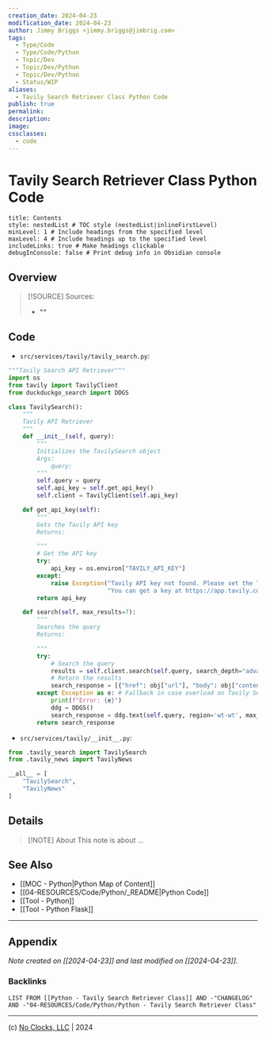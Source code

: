 ```yaml
---
creation_date: 2024-04-23
modification_date: 2024-04-23
author: Jimmy Briggs <jimmy.briggs@jimbrig.com>
tags:
  - Type/Code
  - Type/Code/Python
  - Topic/Dev
  - Topic/Dev/Python
  - Topic/Dev/Python
  - Status/WIP
aliases:
  - Tavily Search Retriever Class Python Code
publish: true
permalink:
description:
image:
cssclasses:
  - code
---
```


# Tavily Search Retriever Class Python Code

```table-of-contents
title: Contents 
style: nestedList # TOC style (nestedList|inlineFirstLevel)
minLevel: 1 # Include headings from the specified level
maxLevel: 4 # Include headings up to the specified level
includeLinks: true # Make headings clickable
debugInConsole: false # Print debug info in Obsidian console
```

## Overview

> [!SOURCE] Sources:
> - **

## Code

- `src/services/tavily/tavily_search.py`:

```python
"""Tavily Search API Retriever"""
import os
from tavily import TavilyClient
from duckduckgo_search import DDGS

class TavilySearch():
    """
    Tavily API Retriever
    """
    def __init__(self, query):
        """
        Initializes the TavilySearch object
        Args:
            query:
        """
        self.query = query
        self.api_key = self.get_api_key()
        self.client = TavilyClient(self.api_key)

    def get_api_key(self):
        """
        Gets the Tavily API key
        Returns:

        """
        # Get the API key
        try:
            api_key = os.environ["TAVILY_API_KEY"]
        except:
            raise Exception("Tavily API key not found. Please set the TAVILY_API_KEY environment variable. "
                            "You can get a key at https://app.tavily.com")
        return api_key

    def search(self, max_results=7):
        """
        Searches the query
        Returns:

        """
        try:
            # Search the query
            results = self.client.search(self.query, search_depth="advanced", max_results=max_results)
            # Return the results
            search_response = [{"href": obj["url"], "body": obj["content"]} for obj in results.get("results", [])]
        except Exception as e: # Fallback in case overload on Tavily Search API
            print(f"Error: {e}")
            ddg = DDGS()
            search_response = ddg.text(self.query, region='wt-wt', max_results=max_results)
        return search_response
```

- `src/services/tavily/__init__.py`:

```python
from .tavily_search import TavilySearch
from .tavily_news import TavilyNews

__all__ = [
    "TavilySearch",
    "TavilyNews"
]
```

## Details

> [!NOTE] About
> This note is about ...

## See Also

- [[MOC - Python|Python Map of Content]]
- [[04-RESOURCES/Code/Python/_README|Python Code]]
- [[Tool - Python]]
- [[Tool - Python Flask]]


***

## Appendix

*Note created on [[2024-04-23]] and last modified on [[2024-04-23]].*

### Backlinks

```dataview
LIST FROM [[Python - Tavily Search Retriever Class]] AND -"CHANGELOG" AND -"04-RESOURCES/Code/Python/Python - Tavily Search Retriever Class"
```

***

(c) [No Clocks, LLC](https://github.com/noclocks) | 2024